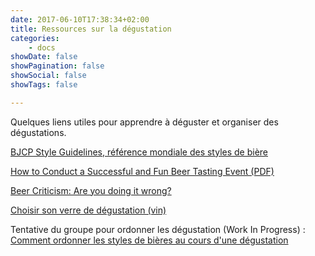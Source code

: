 ```yaml
---
date: 2017-06-10T17:38:34+02:00
title: Ressources sur la dégustation
categories:
    - docs
showDate: false
showPagination: false
showSocial: false
showTags: false

---
```


Quelques liens utiles pour apprendre à déguster et organiser des dégustations.

<!--more-->

[BJCP Style Guidelines, référence mondiale des styles de bière](https://www.bjcp.org/stylecenter.php)

[How to Conduct a Successful and Fun Beer Tasting Event (PDF)](http://beerappreciation.com/HowtoBeerTasting.pdf)

[Beer Criticism: Are you doing it wrong?](http://allaboutbeer.com/article/beer-criticism-are-you-doing-it-wrong/)

[Choisir son verre de dégustation (vin)](https://www.le-vin-pas-a-pas.com/ce-que-vous-devez-connaitre-avant-dacheter-un-verre-de-degustation/)

Tentative du groupe pour ordonner les dégustation (Work In Progress) : [Comment ordonner les styles de bières au cours d'une dégustation](https://docs.google.com/spreadsheets/d/1em1Jau5HKuyq-vEcA_jRw5pGFiZn1rFROpkIUDt7lxA/edit?usp=sharing)
